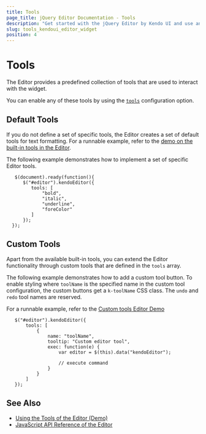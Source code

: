 ```yaml
---
title: Tools
page_title: jQuery Editor Documentation - Tools
description: "Get started with the jQuery Editor by Kendo UI and use and customize its tools."
slug: tools_kendoui_editor_widget
position: 4
---
```


# Tools

The Editor provides a predefined collection of tools that are used to interact with the widget.

You can enable any of these tools by using the [`tools`](/api/web/editor#tools) configuration option.

## Default Tools

If you do not define a set of specific tools, the Editor creates a set of default tools for text formatting. For a runnable example, refer to the [demo on the built-in tools in the Editor](https://demos.telerik.com/kendo-ui/editor/all-tools).

The following example demonstrates how to implement a set of specific Editor tools.

       $(document).ready(function(){
          $("#editor").kendoEditor({
             tools: [
                 "bold",
                 "italic",
                 "underline",
                 "foreColor"
             ]
          });
      });

## Custom Tools

Apart from the available built-in tools, you can extend the Editor functionality through custom tools that are defined in the `tools` array.

The following example demonstrates how to add a custom tool button. To enable styling where `toolName` is the specified name in the custom tool configuration, the custom buttons get a `k-toolName` CSS class. The `undo` and `redo` tool names are reserved.

For a runnable example, refer to the [Custom tools Editor Demo](https://demos.telerik.com/kendo-ui/editor/custom-tools)

       $("#editor").kendoEditor({
           tools: [
               {
                   name: "toolName",
                   tooltip: "Custom editor tool",
                   exec: function(e) {
                       var editor = $(this).data("kendoEditor");

                       // execute command
                   }
               }
           ]
       });

## See Also

* [Using the Tools of the Editor (Demo)](https://demos.telerik.com/kendo-ui/editor/all-tools)
* [JavaScript API Reference of the Editor](/api/javascript/ui/editor)
